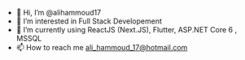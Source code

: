 - 👋 Hi, I’m @alihammoud17
- 👀 I’m interested in Full Stack Developement
- 🌱 I’m currently using ReactJS (Next.JS), Flutter, ASP.NET Core 6 , MSSQL
- 📫 How to reach me ali_hammoud_17@hotmail.com

<!---
alihammoud17/alihammoud17 is a ✨ special ✨ repository because its `README.md` (this file) appears on your GitHub profile.
You can click the Preview link to take a look at your changes.
--->
